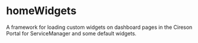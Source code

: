 # homeWidgets
A framework for loading custom widgets on dashboard pages in the Cireson Portal for ServiceManager and some default widgets.

